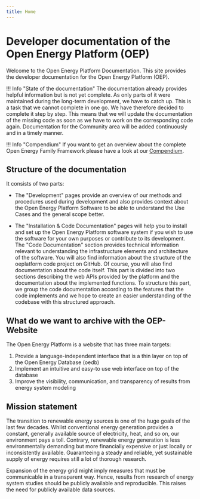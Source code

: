 ```yaml
---
title: Home
---
```


# Developer documentation of the Open Energy Platform (OEP)

Welcome to the Open Energy Platform Documentation. This site provides the developer documentation for the Open Energy Platform (OEP).

!!! Info "State of the documentation"
The documentation already provides helpful information but is not yet complete. As only parts of it were maintained during the long-term development, we have to catch up. This is a task that we cannot complete in one go. We have therefore decided to complete it step by step. This means that we will update the documentation of the missing code as soon as we have to work on the corresponding code again. Documentation for the Community area will be added continuously and in a timely manner.

!!! Info "Compendium"
If you want to get an overview about the complete Open Energy Family Framework please have a look at our [Compendium](https://openenergyplatform.github.io/organisation/).

## Structure of the documentation

It consists of two parts:

- The "Development" pages provide an overview of our methods and procedures used during development and also provides context about the Open Energy Platform Software to be able to understand the Use Cases and the general scope better.

- The "Installation & Code Documentation" pages will help you to install and set up the Open Energy Platform software system if you wish to use the software for your own purposes or contribute to its development. The "Code Documentation" section provides technical information relevant to understanding the infrastructure elements and architecture of the software. You will also find information about the structure of the oeplatform code project on GitHub. Of course, you will also find documentation about the code itself. This part is divided into two sections describing the web APIs provided by the platform and the documentation about the implemented functions. To structure this part, we group the code documentation according to the features that the code implements and we hope to create an easier understanding of the codebase with this structured approach.

## What do we want to archive with the OEP-Website

The Open Energy Platform is a website that has three main targets:

1. Provide a language-independent interface that is a thin layer on top of the Open Energy Database (oedb)
2. Implement an intuitive and easy-to use web interface on top of the database
3. Improve the visibility, communication, and transparency of results from energy system modeling

## Mission statement

The transition to renewable energy sources is one of the huge goals of the last few decades. Whilst conventional energy generation provides a constant, generally available source of electricity, heat, and so on, our environment pays a toll. Contrary, renewable energy generation is less environmentally demanding but more financially expensive or just locally or inconsistently available. Guaranteeing a steady and reliable, yet sustainable supply of energy requires still a lot of thorough research.

Expansion of the energy grid might imply measures that must be communicable in a transparent way. Hence, results from research of energy system studies should be publicly available and reproducible. This raises the need for publicly available data sources.
